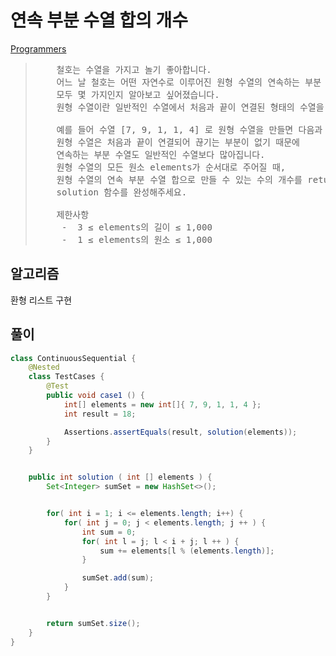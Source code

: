 # 연속 부분 수열 합의 개수

[Programmers](https://school.programmers.co.kr/learn/courses/30/lessons/131701)


> <pre>
>     철호는 수열을 가지고 놀기 좋아합니다.
>     어느 날 철호는 어떤 자연수로 이루어진 원형 수열의 연속하는 부분 수열의 합으로 만들 수 있는 수가
>     모두 몇 가지인지 알아보고 싶어졌습니다.
>     원형 수열이란 일반적인 수열에서 처음과 끝이 연결된 형태의 수열을 말합니다.
> 
>     예를 들어 수열 [7, 9, 1, 1, 4] 로 원형 수열을 만들면 다음과 같습니다.
>     원형 수열은 처음과 끝이 연결되어 끊기는 부분이 없기 때문에
>     연속하는 부분 수열도 일반적인 수열보다 많아집니다.
>     원형 수열의 모든 원소 elements가 순서대로 주어질 때,
>     원형 수열의 연속 부분 수열 합으로 만들 수 있는 수의 개수를 return 하도록
>     solution 함수를 완성해주세요.
> 
>     제한사항
>      -  3 ≤ elements의 길이 ≤ 1,000
>      -  1 ≤ elements의 원소 ≤ 1,000
> </pre>

## 알고리즘
환형 리스트 구현

## 풀이

```java
class ContinuousSequential {
    @Nested
    class TestCases {
        @Test
        public void case1 () {
            int[] elements = new int[]{ 7, 9, 1, 1, 4 };
            int result = 18;

            Assertions.assertEquals(result, solution(elements));
        }
    }


    public int solution ( int [] elements ) {
        Set<Integer> sumSet = new HashSet<>();


        for( int i = 1; i <= elements.length; i++) {
            for( int j = 0; j < elements.length; j ++ ) {
                int sum = 0;
                for( int l = j; l < i + j; l ++ ) {
                    sum += elements[l % (elements.length)];
                }

                sumSet.add(sum);
            }
        }


        return sumSet.size();
    }
}
```